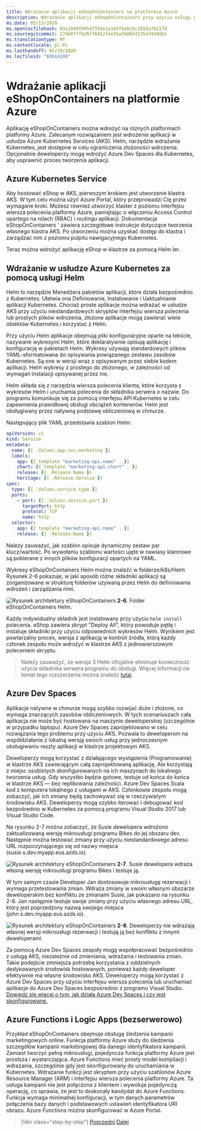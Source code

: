 ```yaml
---
title: Wdrażanie aplikacji eShopOnContainers na platformie Azure
description: Wdrażanie aplikacji eShopOnContainers przy użyciu usługi Azure Kubernetes Service, Helm i DevSpaces.
ms.date: 05/13/2020
ms.openlocfilehash: 93a2848f095d7593e1e169f4a6c6c1818a76217d
ms.sourcegitcommit: 27db07ffb26f76912feefba7b884313547410db5
ms.translationtype: MT
ms.contentlocale: pl-PL
ms.lasthandoff: 05/19/2020
ms.locfileid: "83614100"
---
```

# <a name="deploying-eshoponcontainers-to-azure"></a>Wdrażanie aplikacji eShopOnContainers na platformie Azure

Aplikację eShopOnContainers można wdrożyć na różnych platformach platformy Azure. Zalecanym rozwiązaniem jest wdrożenie aplikacji w usłudze Azure Kubernetes Services (AKS). Helm, narzędzie wdrażania Kubernetes, jest dostępne w celu ograniczenia złożoności wdrożenia. Opcjonalnie deweloperzy mogą wdrożyć Azure Dev Spaces dla Kubernetes, aby usprawnić proces tworzenia aplikacji.

## <a name="azure-kubernetes-service"></a>Azure Kubernetes Service

Aby hostować eShop w AKS, pierwszym krokiem jest utworzenie klastra AKS. W tym celu można użyć Azure Portal, który przeprowadzi Cię przez wymagane kroki. Możesz również utworzyć klaster z poziomu interfejsu wiersza polecenia platformy Azure, pamiętając o włączeniu Access Control opartego na rolach (RBAC) i routingu aplikacji. Dokumentacja eShopOnContainers ' zawiera szczegółowe instrukcje dotyczące tworzenia własnego klastra AKS. Po utworzeniu można uzyskać dostęp do klastra i zarządzać nim z poziomu pulpitu nawigacyjnego Kubernetes.

Teraz można wdrożyć aplikację eShop w klastrze za pomocą Helm Ier.

## <a name="deploying-to-azure-kubernetes-service-using-helm"></a>Wdrażanie w usłudze Azure Kubernetes za pomocą usługi Helm

Helm to narzędzie Menedżera pakietów aplikacji, które działa bezpośrednio z Kubernetes. Ułatwia ona Definiowanie, Instalowanie i Uaktualnianie aplikacji Kubernetes. Chociaż proste aplikacje można wdrażać w usłudze AKS przy użyciu niestandardowych skryptów interfejsu wiersza polecenia lub prostych plików wdrożenia, złożone aplikacje mogą zawierać wiele obiektów Kubernetes i korzystać z Helm.

Przy użyciu Helm aplikacje obejmują pliki konfiguracyjne oparte na tekście, nazywane wykresymi Helm, które deklaratywnie opisują aplikację i konfigurację w pakietach Helm. Wykresy używają standardowych plików YAML-sformatowana do opisywania powiązanego zestawu zasobów Kubernetes. Są one w wersji wraz z opisywanym przez siebie kodem aplikacji. Helm wykresy z prostego do złożonego, w zależności od wymagań instalacji opisywanej przez nie.

Helm składa się z narzędzia wiersza polecenia klienta, które korzysta z wykresów Helm i uruchamia polecenia do składnika serwera o nazwie. Do programu komunikuje się za pomocą interfejsu API Kubernetes w celu zapewnienia prawidłowej obsługi obciążeń kontenerów. Helm jest obsługiwany przez natywną podstawę obliczeniową w chmurze.

Następujący plik YAML przedstawia szablon Helm:

```yaml
apiVersion: v1
kind: Service
metadata:
  name: {{ .Values.app.svc.marketing }}
  labels:
    app: {{ template "marketing-api.name" . }}
    chart: {{ template "marketing-api.chart" . }}
    release: {{ .Release.Name }}
    heritage: {{ .Release.Service }}
spec:
  type: {{ .Values.service.type }}
  ports:
    - port: {{ .Values.service.port }}
      targetPort: http
      protocol: TCP
      name: http
  selector:
    app: {{ template "marketing-api.name" . }}
    release: {{ .Release.Name }}
```

Należy zauważyć, jak szablon opisuje dynamiczny zestaw par klucz/wartość. Po wywołaniu szablonu wartości ujęte w nawiasy klamrowe są pobierane z innych plików konfiguracji opartych na YAML.

Wykresy eShopOnContainers Helm można znaleźć w folderze/k8s/Helm Rysunek 2-6 pokazuje, w jaki sposób różne składniki aplikacji są zorganizowane w strukturę folderów używaną przez Helm do definiowania wdrożeń i zarządzania nimi.

![Rysunek architektury eShopOnContainers ](./media/eshoponcontainers-helm-folder.png)
 **2-6**. Folder eShopOnContainers Helm.

Każdy indywidualny składnik jest instalowany przy użyciu `helm install` polecenia. eShop zawiera skrypt "Deploy All", który powoduje pętlę i instaluje składniki przy użyciu odpowiednich wykresów Helm. Wynikiem jest powtarzalny proces, wersja z aplikacją w kontroli źródła, którą każdy członek zespołu może wdrożyć w klastrze AKS z jednowierszowym poleceniem skryptu.

> Należy zauważyć, że wersja 3 Helm oficjalnie eliminuje konieczność użycia składnika serwera programu do obsługi. Więcej informacji na temat tego rozszerzenia można znaleźć [tutaj](https://medium.com/better-programming/why-is-tiller-missing-in-helm-3-2347c446714).

## <a name="azure-dev-spaces"></a>Azure Dev Spaces

Aplikacje natywne w chmurze mogą szybko rozwijać duże i złożone, co wymaga znaczących zasobów obliczeniowych. W tych scenariuszach cała aplikacja nie może być hostowana na maszynie deweloperskiej (szczególnie w przypadku laptopu). Azure Dev Spaces zaprojektowano w celu rozwiązania tego problemu przy użyciu AKS. Pozwala to deweloperom na współdziałanie z lokalną wersją swoich usług przy jednoczesnym obsługiwaniu reszty aplikacji w klastrze projektowym AKS.

Deweloperzy mogą korzystać z działającego wystąpienia (Programowanie) w klastrze AKS zawierającym całą zaprojektowaną aplikację. Ale korzystają z miejsc osobistych skonfigurowanych na ich maszynach do lokalnego tworzenia usług. Gdy wszystko będzie gotowe, testuje od końca do końca w klastrze AKS — bez replikowania zależności. Azure Dev Spaces Scala kod z komputera lokalnego z usługami w AKS. Członkowie zespołu mogą zobaczyć, jak ich zmiany będą zachowywać się w rzeczywistym środowisku AKS. Deweloperzy mogą szybko iterować i debugować kod bezpośrednio w Kubernetes za pomocą programu Visual Studio 2017 lub Visual Studio Code.

Na rysunku 2-7 można zobaczyć, że Susie dewelopera wdrożono zaktualizowaną wersję mikrousługi programu Bikes do jej obszaru dev. Następnie można testować zmiany przy użyciu niestandardowego adresu URL rozpoczynającego się od nazwy miejsca (susie.s.dev.myapp.eus.azds.io).

![Rysunek architektury eShopOnContainers ](./media/azure-devspaces-one.png)
 **2-7**. Susie dewelopera wdraża własną wersję mikrousługi programu Bikes i testuje ją.

W tym samym czasie Developer Jan dostosowuje mikrousługę rezerwacji i wymaga przetestowania zmian. Wdraża zmiany w swoim własnym obszarze deweloperskim bez konfliktu ze zmianami Susie, jak pokazano na rysunku 2-8. Jan następnie testuje swoje zmiany przy użyciu własnego adresu URL, który jest poprzedzony nazwą swojego miejsca (john.s.dev.myapp.eus.azds.io).

![Rysunek architektury eShopOnContainers ](./media/azure-devspaces-two.png)
 **2-8**. Deweloperzy nie wdrażają własnej wersji mikrousługi rezerwacji i testują ją bez konfliktu z innymi deweloperami.

Za pomocą Azure Dev Spaces zespoły mogą współpracować bezpośrednio z usługą AKS, niezależnie od zmieniania, wdrażania i testowania zmian. Takie podejście zmniejsza potrzebę korzystania z oddzielnych dedykowanych środowisk hostowanych, ponieważ każdy deweloper efektywnie ma własne środowisko AKS. Deweloperzy mogą korzystać z Azure Dev Spaces przy użyciu interfejsu wiersza polecenia lub uruchamiać aplikacje do Azure Dev Spaces bezpośrednio z programu Visual Studio. [Dowiedz się więcej o tym, jak działa Azure Dev Spaces i czy jest skonfigurowane.](https://docs.microsoft.com/azure/dev-spaces/how-dev-spaces-works)

## <a name="azure-functions-and-logic-apps-serverless"></a>Azure Functions i Logic Apps (bezserwerowo)

Przykład eShopOnContainers obejmuje obsługę śledzenia kampanii marketingowych online. Funkcja platformy Azure służy do śledzenia szczegółów kampanii marketingowej dla danego identyfikatora kampanii. Zamiast tworzyć pełną mikrousługi, pojedyncza funkcja platformy Azure jest prostsza i wystarczająca. Azure Functions mieć prosty model kompilacji i wdrażania, szczególnie gdy jest skonfigurowany do uruchamiania w Kubernetes. Wdrażanie funkcji jest skryptem przy użyciu szablonów Azure Resource Manager (ARM) i interfejsu wiersza polecenia platformy Azure. Ta usługa kampanii nie jest połączona z klientem i wywołuje pojedynczą operację, co sprawia, że jest to doskonały kandydat do Azure Functions. Funkcja wymaga minimalnej konfiguracji, w tym danych parametrów połączenia bazy danych i podstawowych ustawień identyfikatora URI obrazu. Azure Functions można skonfigurować w Azure Portal.

>[!div class="step-by-step"]
>[Poprzedni](map-eshoponcontainers-azure-services.md) 
> [Dalej](centralized-configuration.md)
